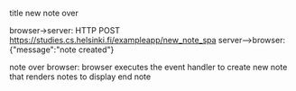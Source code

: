 title new note over

browser->server: HTTP POST https://studies.cs.helsinki.fi/exampleapp/new_note_spa
server-->browser: {"message":"note created"}

note over browser:
browser executes the event handler to create new note
that renders notes to display
end note
